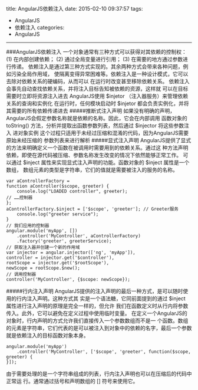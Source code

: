 title: AngularJS依赖注入
date: 2015-02-10 09:37:57
tags:
- AngularJS
- 依赖注入
categories:
- AngularJS
---
###AngularJS依赖注入
一个对象通常有三种方式可以获得对其依赖的控制权：
(1) 在内部创建依赖；
(2) 通过全局变量进行引用；
(3) 在需要的地方通过参数进行传递。
依赖注入是通过第三种方式实现的。其余两种方式会带来各种问题，例如污染全局作用域，
使隔离变得异常困难等。依赖注入是一种设计模式，它可以去除对依赖关系的硬编码，从而可以
在运行时改变甚至移除依赖关系。
依赖注入会事先自动查找依赖关系，并将注入目标告知被依赖的资源，这样就
可以在目标需要时立即将资源注入进去
AngularJS使用 $injetor （注入器服务）来管理依赖关系的查询和实例化
在运行时，任何模块启动时 $injetor 都会负责实例化，并将其需要的所有依赖传递进去
#####推断式注入声明
如果没有明确的声明，AngularJS会假定参数名称就是依赖的名称。因此，它会在内部调用
函数对象的 toString() 方法，分析并提取出函数参数列表，然后通过 $injector 将这些参数注入
进对象实例
这个过程只适用于未经过压缩和混淆的代码，因为AngularJS需要原始未经压缩的
参数列表来进行解析
#####显式注入声明
AngularJS提供了显式的方法来明确定义一个函数在被调用时需要用到的依赖关系。通过这
种方法声明依赖，即使在源代码被压缩、参数名称发生改变的情况下依然能够正常工作。
可以通过 $inject 属性来实现显式注入声明的功能。函数对象的 $inject 属性是一个数组，
数组元素的类型是字符串，它们的值就是需要被注入的服务的名称。
```{bash}
var aControllerFactory =
function aController($scope, greeter) {
	console.log("LOADED controller", greeter);
// ……控制器
};
aControllerFactory.$inject = ['$scope', 'greeter']; // Greeter服务
	console.log("greeter service");
}
// 我们应用的控制器
angular.module('myApp', [])
	.controller('MyController', aControllerFactory)
	.factory('greeter', greeterService);
// 获取注入器并创建一个新的作用域
var injector = angular.injector(['ng', 'myApp']),
controller = injector.get('$controller'),
rootScope = injector.get('$rootScope'),
newScope = rootScope.$new();
// 调用控制器
controller('MyController', {$scope: newScope});
```
#####行内注入声明
AngularJS提供的注入声明的最后一种方式，是可以随时使用的行内注入声明。这种方式其
实是一个语法糖，它同前面提到的通过 $inject 属性进行注入声明的原理是完全一样的，但允许
我们在函数定义时从行内将参数传入。此外，它可以避免在定义过程中使用临时变量。
在定义一个AngularJS的对象时，行内声明的方式允许我们直接传入一个参数数组而不是一
个函数。数组的元素是字符串，它们代表的是可以被注入到对象中的依赖的名字，最后一个参数
就是依赖注入的目标函数对象本身。
```{bash}
angular.module('myApp')
	.controller('MyController', ['$scope', 'greeter', function($scope, greeter) {
}]);
```
由于需要处理的是一个字符串组成的列表，行内注入声明也可以在压缩后的代码中正常运
行。通常通过括号和声明数组的 [] 符号来使用它。